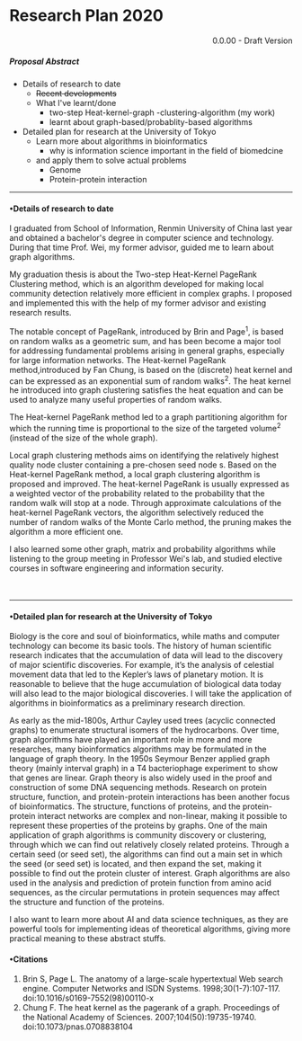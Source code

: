 # Research Plan 2020

<p align="right">0.0.00 - Draft Version</p>

##### Proposal Abstract
- Details of research to date
	+ <del>Recent developments</del>
	+ What I've learnt/done
		- two-step Heat-kernel-graph -clustering-algorithm (my work)
		- learnt about graph-based/probablity-based algorithms
- Detailed plan for research at the University of Tokyo
	+ Learn more about algorithms in bioinformatics
		- why is information science important in the field of biomedcine
	+ and apply them to solve actual problems
		- Genome
		- Protein-protein interaction

---

#### •Details of research to date 

I graduated from School of Information, Renmin University of China last year
and obtained a bachelor's degree in computer science and technology.
During that time Prof. Wei, my former advisor,
guided me to learn about graph algorithms.

<bullshit content="// Blank left for \'Two Step Heat Kernel PageRank Graph Clustering Algorithm \'" />

My graduation thesis is about the Two-step Heat-Kernel PageRank Clustering method,
which is an algorithm developed for making local community detection relatively more efficient
in complex graphs. I proposed and implemented this with the help of my former advisor
and existing research results.

The notable concept of PageRank, introduced by Brin and Page<sup>1</sup>, is based on
random walks as a geometric sum, and has been become a major tool for addressing
fundamental problems arising in general graphs, especially for large information networks.
The Heat-kernel PageRank method,introduced by Fan Chung, is based on the (discrete)
heat kernel and can be expressed as an exponential sum of random walks<sup>2</sup>.
The heat kernel he introduced into graph clustering satisfies the heat equation
and can be used to analyze many useful properties of random walks.

The Heat-kernel PageRank method led to a graph partitioning algorithm for which
the running time is proportional to the size of the targeted volume<sup>2</sup>
(instead of the size of the whole graph).

<p><bullshit content="Local clustering problem aims to identify a high-quality cluster containing"/></p>

<p><bullshit content="the選ばれたシードノードｓ in time roughly proportional to the size of the cluster" /></p>

<p><bullshit content="// Blank for other works like probablity-algorithms" /></p>

Local graph clustering methods aims on identifying the relatively highest quality node cluster
containing a pre-chosen seed node s. Based on the Heat-kernel PageRank method,
a local graph clustering algorithm is proposed and improved. The heat-kernel PageRank is
usually expressed as a weighted vector of the probability related to the probability
that the random walk will stop at a node. Through approximate calculations of the
heat-kernel PageRank vectors, the algorithm selectively reduced the number of
random walks of the Monte Carlo method, the pruning makes the algorithm a more efficient one. 
<foo  content="<br /><br /><br />" />

I also learned some other graph, matrix and probability algorithms 
while listening to the group meeting in Professor Wei's lab, 
and studied elective courses in software engineering and information security.
<br /><br /><br />

<bullshit /><bullshit /><bullshit /><bullshit /><bullshit />
<bullshit /><bullshit /><bullshit /><bullshit /><bullshit />

---

#### •Detailed plan for research at the University of Tokyo

<?what you expect me to say??????>
<bullshit content="\\n- Learn more about \<.../.../.../...\> algorithms\\n	+ why? they are important.\\n\\n- And apply them to concrate actual works\\n	+ what? Say something about their bright future."/>

Biology is the core and soul of bioinformatics, while maths and computer
technology can become its basic tools. The history of human scientific research indicates that the
accumulation of data will lead to the discovery of major scientific discoveries.
For example, it’s the analysis of celestial movement data that led to the Kepler’s laws of planetary motion. 
It is reasonable to believe that the huge accumulation of biological
data today will also lead to the major biological discoveries.
I will take the application of algorithms in bioinformatics as a
preliminary research direction.

<bullshit>
As early as the mid-1800s, Arthur Cayley used trees (acyclic connected graphs) to
enumerate structural isomers of the hydrocarbons. Over time, graph algorithms have
played an important role in more and more researches, many bioinformatics algorithms
may be formulated in the language of graph theory.
In the 1950s Seymour Benzer applied graph theory (mainly interval graph) in a T4
bacteriophage experiment to show that genes are linear.
Graph theory is also widely used in the proof and construction of some DNA sequencing methods.
Research on protein structure, function, and protein-protein interactions has been
another focus of bioinformatics. The structure, functions of proteins, and the
protein-protein interact networks are complex and non-linear, making it possible to
represent these properties of the proteins by graphs.
One of the main application of graph algorithms is community discovery or
clustering, through which we can find out relatively closely related proteins. Through a
certain seed (or seed set), the algorithms can find out a main set in which the seed (or
seed set) is located, and then expand the set, making it possible to find out the protein
cluster of interest. Graph algorithms are also used in the analysis and prediction of
protein function from amino acid sequences, as the circular permutations in protein
sequences may affect the structure and function of the proteins.</bullshit>
&nbsp;

I also want to learn more about AI and data science techniques,
as they are powerful tools for implementing ideas of theoretical algorithms,
giving more practical meaning to these abstract stuffs.



<bullshit /><bullshit /><bullshit /><bullshit /><bullshit />
<bullshit /><bullshit /><bullshit /><bullshit /><bullshit />




#### •Citations

1. Brin S, Page L. The anatomy of a large-scale hypertextual Web search engine. Computer Networks and ISDN Systems. 1998;30(1-7):107-117. doi:10.1016/s0169-7552(98)00110-x
2. Chung F. The heat kernel as the pagerank of a graph. Proceedings of the National Academy of Sciences. 2007;104(50):19735-19740. doi:10.1073/pnas.0708838104